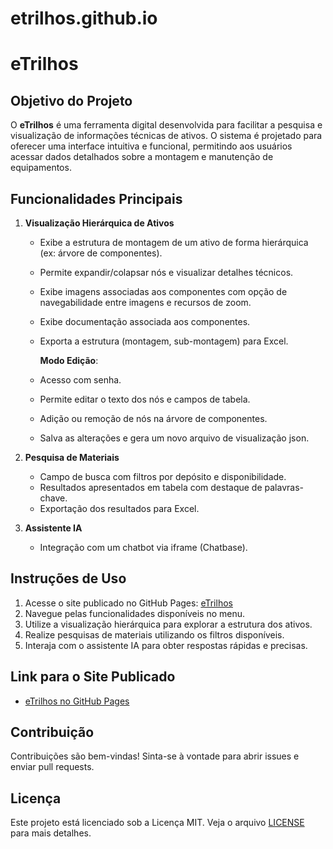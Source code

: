 # etrilhos.github.io

# eTrilhos

## Objetivo do Projeto
O **eTrilhos** é uma ferramenta digital desenvolvida para facilitar a pesquisa e visualização de informações técnicas de ativos. O sistema é projetado para oferecer uma interface intuitiva e funcional, permitindo aos usuários acessar dados detalhados sobre a montagem e manutenção de equipamentos.

## Funcionalidades Principais
1. **Visualização Hierárquica de Ativos**
   - Exibe a estrutura de montagem de um ativo de forma hierárquica (ex: árvore de componentes).
   - Permite expandir/colapsar nós e visualizar detalhes técnicos.
   - Exibe imagens associadas aos componentes com opção de navegabilidade entre imagens e recursos de zoom.
   - Exibe documentação associada aos componentes.
   - Exporta a estrutura (montagem, sub-montagem) para Excel.

      **Modo Edição**:
   - Acesso com senha.
   - Permite editar o texto dos nós e campos de tabela.
   - Adição ou remoção de nós na árvore de componentes.
   - Salva as alterações e gera um novo arquivo de visualização json.

2. **Pesquisa de Materiais**
   - Campo de busca com filtros por depósito e disponibilidade.
   - Resultados apresentados em tabela com destaque de palavras-chave.
   - Exportação dos resultados para Excel.

3. **Assistente IA**
   - Integração com um chatbot via iframe (Chatbase).

## Instruções de Uso
1. Acesse o site publicado no GitHub Pages: [eTrilhos](https://m-rfl.github.io/etrilhos.github.io/)
2. Navegue pelas funcionalidades disponíveis no menu.
3. Utilize a visualização hierárquica para explorar a estrutura dos ativos.
4. Realize pesquisas de materiais utilizando os filtros disponíveis.
5. Interaja com o assistente IA para obter respostas rápidas e precisas.

## Link para o Site Publicado
- [eTrilhos no GitHub Pages](https://m-rfl.github.io/etrilhos.github.io/)

## Contribuição
Contribuições são bem-vindas! Sinta-se à vontade para abrir issues e enviar pull requests.

## Licença
Este projeto está licenciado sob a Licença MIT. Veja o arquivo [LICENSE](LICENSE) para mais detalhes.
